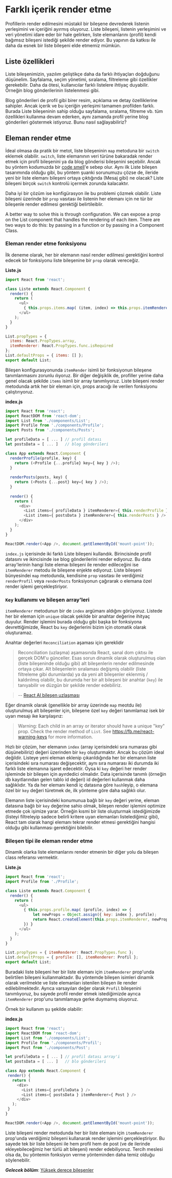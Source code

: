 # Farklı içerik render etme

Profillerin render edilmesini müstakil bir bileşene devrederek listenin yerleşimini ve içeriğini ayırmış oluyoruz. Liste bileşeni, listenin yerleşimini ve veri yönetimi idare eder bir hale gelirken, liste elemanlarını (profil) kendi bağımsız bileşeni istediği şekilde render ediyor. Bu yapının da katkısı ile daha da esnek bir liste bileşeni elde etmemiz mümkün.

 
## Liste özellikleri

Liste bileşenimizin, yazılım geliştikçe daha da farklı ihtiyaçları doğduğunu düşünelim. Sayfalama, seçim yönetimi, sıralama, filtreleme gibi özellikler gerekebilir. Daha da ötesi, kullanıcılar farklı listelere ihtiyaç duyabilir. Örneğin blog gönderilerinin listelenmesi gibi.

Blog gönderileri de profil gibi birer resim, açıklama ve detay özelliklerine sahipler. Ancak içerik ve bu içeriğin yerleşimi tamamen profilden farklı. Burada Liste bileşeninin sahip olduğu sayfalama, sıralama, filtreme vb. tüm özellikleri kullanma devam ederken, aynı zamanda profil yerine blog gönderileri göstermek istiyoruz. Bunu nasıl sağlayabiliriz?
 
## Eleman render etme

İdeal olmasa da pratik bir metot, liste bileşeninin `map` metoduna bir `switch` eklemek olabilir. `switch`, liste elemanının veri türüne bakaradak render etmek için profil bileşenini ya da blog gönderisi bileşenini seçebilir. Ancak bu yöntem kodumuzda bir [code smell](https://en.wikipedia.org/wiki/Code_smell)'e sebep olur. Aynı ilk Liste bileşen tasarımında olduğu gibi, bu yöntem şuanki sorunumuzu çözse de, ileride yeni bir liste elemanı bileşeni ortaya çıktığında (Mesaj gibi) ne olacak? Liste bileşeni birçok `switch` kontrolü içermek zorunda kalacaktır.

Daha iyi bir çözüm ise konfigürasyon ile bu problemi çözmek olabilir. Liste bileşeni üzerinde bir `prop` vasıtası ile listenin her elemanı için ne tür bir bileşenle render edilmesi gerektiği belirtileiblir. 

 A better way to solve this is through configuration. We can expose a prop on the List component that handles the rendering of each item. There are two ways to do this: by passing in a function or by passing in a Component Class.


### Eleman render etme fonksiyonu

İlk deneme olarak, her bir elemanın nasıl render edilmesi gerektiğini kontrol edecek bir fonksiyonu liste bileşenine bir `prop` olarak vereceğiz. 

**Liste.js**
```javascript
import React from 'react';

class Liste extends React.Component {
  render() {
    return (
      <ul>
        { this.props.items.map( (item, index) => this.props.itemRenderer(item, index) ) }
      </ul>
    );
  }
}

List.propTypes = {
  items: React.PropTypes.array,
  itemRenderer: React.PropTypes.func.isRequired 
};
List.defaultProps = { items: [] };
export default List;
```

Bileşen konfigurasyonunda `itemRender` isimli bir fonksiyonun bileşene tanımlanmasını zorunlu ılıyoruz. Bir diğer değişiklik de, profiller yerine daha genel olacak şekilde `items` isimli bir array tanımlıyoruz. Liste bileşeni render metodunda artık her bir eleman için, props aracıığı ile verilen fonksiyonu çalıştırıyoruz. 

**index.js**
```javascript
import React from 'react';
import ReactDOM from 'react-dom';
import List from './components/List';
import Profile from './components/Profile';
import Posts from './components/Posts';

let profileData = [ ... ] // profil datası
let postsData = [ ... ]   // blog gönderileri

class App extends React.Component {
  renderProfile(profile, key) {
    return (<Profile {...profile} key={ key } />);
  }
  
  renderPosts(posts, key) {
    return (<Posts {...post} key={ key } />);
  }
  
  render() {
    return (
      <div>
        <List items={ profileData } itemRenderer={ this.renderProfile } />
        <List items={ postsData } itemRenderer={ this.renderPosts } />
      </div>
    );
  }
}

ReactDOM.render(<App />, document.getElementById('mount-point'));
```

`index.js` içerisinde iki farklı Liste bileşeni kullandık. Birincisinde profil datasını ve ikincisinde ise blog gönderilerini render ediyoruz. Bu data array'lerinin hangi liste elemaı bileşeni ile render edileceğini ise `itemRenderer` metodu ile bileşene enjekte ediyoruz. Liste bileşeni bünyesindei `map` metodunda, kendisine `prop` vasıtası ile verdiğimiz `renderProfil` veya `renderPosts` fonksiyonun çağırarak o elemana özel render işlemi gerçekleştiriyor.

### `Key` kullanımı ve bileşen array'leri

`itemRenderer` metodunun bir de `index` argümanı aldığını görüyoruz. Listede her bir eleman için `unique` olacak şekilde bir anahtar değerine ihityaç duyulur. Render işlemini burada olduğu gibi başka bir fonksiyona devrettiğimizde, React bu `key` değerlerini bizim için otomatik olarak oluşturamaz. 

Anahtar değerleri `Reconciliation` aşaması için gereklidir

> Reconciliation (uzlaşma) aşamasında React, sanal dom çıktısı ile gerçek DOM'u günceller. Esas sorun dinamik olarak oluşturulmuş olan (liste bileşeninde olduğu gibi) alt bileşenlerin render edilmesinde ortaya çıkar. Alt bileşenlerin sıralaması değişmiş olabilir (liste filtreleme gibi durumlarda) ya da yeni alt bileşenler eklenmiş / kaldırılmış olabilir, bu durumda her bir alt bileşeni bir anahtar (`key`) ile tanıyabilir ve düzgün bir şekilde render edebiliriz.

> -- [React Al bileşen uzlaşması](https://facebook.github.io/react/docs/multiple-components.html#child-reconciliation) 

Eğer dinamik olarak (genellikle bir array üzerinde `map` meotdu ile) oluşturulmuş alt bileşenler için, bileşene özel `key` değeri tanımlamaz isek bir uyarı mesajı ike karşılaşırız:

> Warning: Each child in an array or iterator should have a unique "key" prop. Check the render method of `List`. See https://fb.me/react-warning-keys for more information.

Hızlı bir çözüm, her elemanın `index` (array içerisindeki sıra numarası gibi düşünebiliriz) değeri üzerinden bir `key` oluşturmaktır. Ancak bu çözüm ideal değildir. Listeye yeni eleman eklenip çıkarıldığında her bir elemanın liste içerisindeki sıra numarası değişecektir, aynı sıra numarası iki durumda iki farklı liste elemanına işaret edecektir. Oysa ki `key` değeri her render işleminde bir bileşen için ayırdedici olmalıdır. Data içerisinde tanımlı (örneğin db kayıtlarından gelen tablo id değeri) id değerleri kullanmak daha sağlıklıdır. Ya da her elemanı kendi iç datasına göre `hash`leyip, o elemana özel bir `key` değeri türetmek de, ilk yönteme göre daha sağlıklı olur.

Elemanın liste içerisindeki konumunua bağlı bir `key` değeri yerine, eleman datasına bağlı bir `key` değerine sahio olmak, bileşen render işlemini optimize etmede çok işimize yarar. Örneğin kısmi bir liste oluşturmak istediğimizde (listeyi filtreleyip sadece belirli kritere uyan elemanları listelediğimiz gibi), React tam olarak hangi elemanı tekrar render etmesi gerektiğini hangisi olduğu gibi kullanması gerektiğini bilebilir.

### Bileşen tipi ile eleman render etme

Dinamik olarka liste elemanlarını render etmenin bir diğer yolu da bileşen class referansı vermektir. 
 
 **Liste.js**
```javascript
import React from 'react';
import Profile from './Profile';

class Liste extends React.Component {
  render() {
    return (
      <ul>
        { this.props.profile.map( (profile, index) => {
            let newProps = Object.assign({ key: index }, profile);
            return React.createElement(this.props.itemRenderer, newProps);
        }) }
      </ul>
    );
  }
}

List.propTypes = { itemRenderer: React.PropTypes.func };
List.defaultProps = { profile: [], itemRenderer: Profil };
export default List; 
```

Buradaki liste bileşeni her bir liste elemanı için `itemRenderer` prop'unda belirtilen bileşeni kullanmaktadır. Bu yöntemde bileşen isimleri dinamik olarak verilmekte ve liste elemanları istenilen bileşen ile render edilebilmektedir. Ayrıca varsayılan değer olarak `Profil` bileşenini tanımlıyoruz, bu sayede profil render etmek istediğimizde ayrıca `itemRenderer` prop'unu tanımlamaya gerke duymamış oluyoruz.

Örnek bir kullanım şu şekilde olabilir:
 
**index.js**
 ```javascript
import React from 'react';
import ReactDOM from 'react-dom';
import List from './components/List';
import Profile from './components/Profil';
import Post from './components/Post';

let profileData = [ ... ] // profil datası array'i
let postsData = [ ... ]   // blo gönderileri

class App extends React.Component { 
  render() {
    return (
      <div>
        <List items={ profileData } />
        <List items={ postsData } itemRenderer={ Post } />
      </div>
    );
  }
}

ReactDOM.render(<App />, document.getElementById('mount-point'));
```

Liste bileşeni render metodunda her bir liste elemanı için `itemRenderer` prop'unda verdiğimiz bileşeni kullanarak render işlemini gerçekleştiriyor. Bu sayede tek bir liste bileşeni ile hem profil hem de post (ve de ilerinde ekleyebileceğimiz her türlü alt bileşeni) render edebiliyoruz. Tercih meslesi olsa da, bu yöntemin fonksiyon verme yönteminden daha temiz olduğu söylenebilir.


***Gelecek bölüm***: [Yüksek derece bileşenler](higher_order_components.md)
